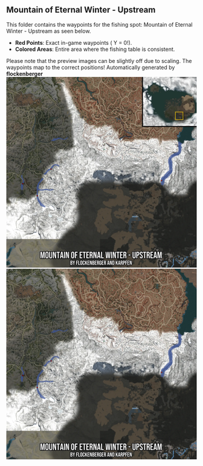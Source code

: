 ## Mountain of Eternal Winter - Upstream
This folder contains the waypoints for the fishing spot: Mountain of Eternal Winter - Upstream as seen below.

- **Red Points**: Exact in-game waypoints ( Y = 0!).
- **Colored Areas**: Entire area where the fishing table is consistent.

Please note that the preview images can be slightly off due to scaling. The waypoints map to the correct positions!
Automatically generated by **flockenberger**
<img src="./Preview.webp" width="900"/> <img src="./Preview_Full.webp" width="900"/>